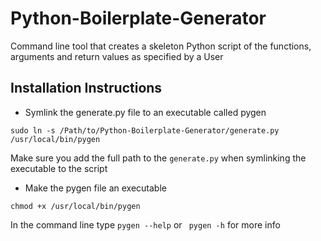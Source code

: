 Python-Boilerplate-Generator
============================

Command line tool that creates a skeleton Python script of the functions, arguments and return values as specified by a User

## Installation Instructions

* Symlink the generate.py file to an executable called pygen

``` console
sudo ln -s /Path/to/Python-Boilerplate-Generator/generate.py /usr/local/bin/pygen
```
Make sure you add the full path to the ``` generate.py ``` when symlinking the executable to the script

* Make the pygen file an executable

``` console
chmod +x /usr/local/bin/pygen
```

In the command line type ``` pygen --help ``` or ``` pygen -h``` for more info